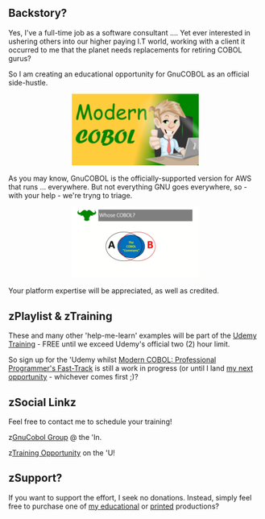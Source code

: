 ## Backstory?
Yes, I've a full-time job as a software consultant .... Yet ever interested in ushering others into our higher paying I.T world, working with a client it occurred to me that the planet needs replacements for retiring COBOL gurus?

So I am creating an educational opportunity for GnuCOBOL as an official side-hustle.

<center><img src='https://github.com/soft9000/COBOL/blob/main/_IMAGES/SimplyCOBOL_Logo.jpg' width='50%' height='50%'></center>

As you may know, GnuCOBOL is the officially-supported version for AWS that runs ... everywhere. But not everything GNU goes everywhere, so - with your help - we're tryng to triage.

<center><img src='https://github.com/soft9000/COBOL/blob/main/_IMAGES/AB_COBOL.jpg' width='50%' height='50%'></center>

Your platform expertise will be appreciated, as well as credited.

## zPlaylist & zTraining
These and many other 'help-me-learn' examples will be part of the [Udemy Training](https://www.udemy.com/course/simply-cobol/?referralCode=EA98738662CCF9535E2B) - FREE until we exceed Udemy's official two (2) hour limit.

So sign up for the 'Udemy whilst [Modern COBOL: Professional Programmer's Fast-Track](https://www.udemy.com/course/simply-cobol/?referralCode=EA98738662CCF9535E2B) is still a work in progress (or until I land [my next opportunity](https://www.linkedin.com/in/nagyspace/) - whichever comes first ;)?

## zSocial Linkz
Feel free to contact me to schedule your training!

z[GnuCobol Group](https://www.linkedin.com/groups/12921968/) @ the 'In.

z[Training Opportunity](https://www.udemy.com/course/simply-cobol) on the 'U!


## zSupport?
If you want to support the effort, I seek no donations. Instead, simply feel free to purchase one of [my educational](https://www.udemy.com/user/randallnagy2/) or [printed](https://www.amazon.com/Randall-Nagy/e/B08ZJLH1VN?ref=sr_ntt_srch_lnk_1&qid=1660050704&sr=8-1) productions?
